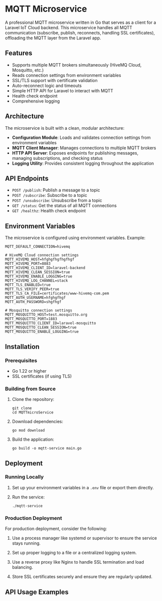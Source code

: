 # MQTT Microservice

A professional MQTT microservice written in Go that serves as a client for a Laravel IoT Cloud backend. 
This microservice handles all MQTT communication (subscribe, publish, reconnects, handling SSL certificates), 
offloading the MQTT layer from the Laravel app.

## Features

- Supports multiple MQTT brokers simultaneously (HiveMQ Cloud, Mosquitto, etc.)
- Reads connection settings from environment variables
- SSL/TLS support with certificate validation
- Auto-reconnect logic and timeouts
- Simple HTTP API for Laravel to interact with MQTT
- Health check endpoint
- Comprehensive logging

## Architecture

The microservice is built with a clean, modular architecture:

- **Configuration Module**: Loads and validates connection settings from environment variables
- **MQTT Client Manager**: Manages connections to multiple MQTT brokers
- **HTTP API Server**: Exposes endpoints for publishing messages, managing subscriptions, and checking status
- **Logging Utility**: Provides consistent logging throughout the application

## API Endpoints

- `POST /publish`: Publish a message to a topic
- `POST /subscribe`: Subscribe to a topic
- `POST /unsubscribe`: Unsubscribe from a topic
- `GET /status`: Get the status of all MQTT connections
- `GET /healthz`: Health check endpoint

## Environment Variables

The microservice is configured using environment variables. Example:

```
MQTT_DEFAULT_CONNECTION=hivemq

# HiveMQ Cloud connection settings
MQTT_HIVEMQ_HOST=hfghgfhgfhgfhgf
MQTT_HIVEMQ_PORT=8883
MQTT_HIVEMQ_CLIENT_ID=laravel-backend
MQTT_HIVEMQ_CLEAN_SESSION=true
MQTT_HIVEMQ_ENABLE_LOGGING=true
MQTT_HIVEMQ_LOG_CHANNEL=stack
MQTT_TLS_ENABLED=true
MQTT_TLS_VERIFY_PEER=true
MQTT_TLS_CA_FILE=certificates/www-hivemq-com.pem
MQTT_AUTH_USERNAME=hfghgfhgf
MQTT_AUTH_PASSWORD=shgfhgf

# Mosquitto connection settings
MQTT_MOSQUITTO_HOST=test.mosquitto.org
MQTT_MOSQUITTO_PORT=1883
MQTT_MOSQUITTO_CLIENT_ID=laravel-mosquitto
MQTT_MOSQUITTO_CLEAN_SESSION=true
MQTT_MOSQUITTO_ENABLE_LOGGING=true
```

## Installation

### Prerequisites

- Go 1.22 or higher
- SSL certificates (if using TLS)

### Building from Source

1. Clone the repository:
   ```
   git clone
   cd MQTTmicroService
   ```

2. Download dependencies:
   ```
   go mod download
   ```

3. Build the application:
   ```
   go build -o mqtt-service main.go
   ```

## Deployment

### Running Locally

1. Set up your environment variables in a `.env` file or export them directly.

2. Run the service:
   ```
   ./mqtt-service
   ```


### Production Deployment

For production deployment, consider the following:

1. Use a process manager like systemd or supervisor to ensure the service stays running.

2. Set up proper logging to a file or a centralized logging system.

3. Use a reverse proxy like Nginx to handle SSL termination and load balancing.

4. Store SSL certificates securely and ensure they are regularly updated.

## API Usage Examples
